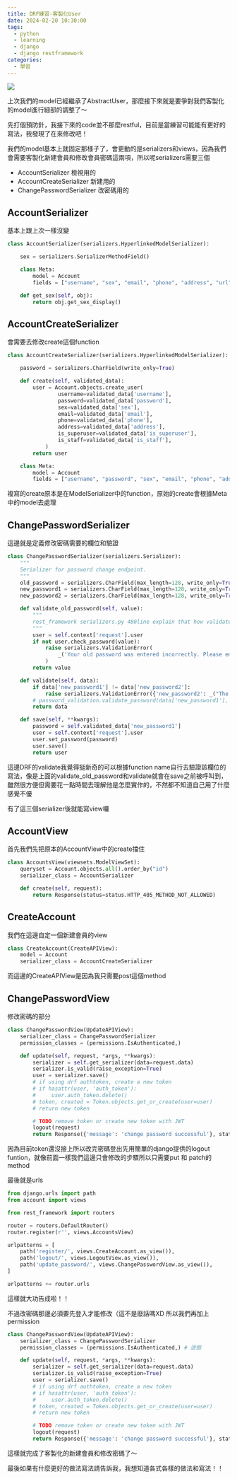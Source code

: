 ```yaml
---
title: DRF練習-客製化User
date: 2024-02-20 10:30:00
tags: 
  - python
  - learning
  - django
  - django restframework
categories:
  - 學習
---
```


![](images/2024-02-20DRF練習-客製化User/0_WJlWpRWfueF3fiXG.webp)

上次我們的model已經繼承了AbstractUser，那麼接下來就是要爭對我們客製化的model進行細部的調整了～

先打個預防針，我接下來的code並不那麼restful，目前是當練習可能能有更好的寫法，我發現了在來修改吧！

我們的model基本上就固定那樣子了，會更動的是serializers和views，因為我們會需要客製化新建會員和修改會員密碼這兩項，所以呢serializers需要三個

+ AccountSerializer 檢視用的
+ AccountCreateSerializer 新建用的
+ ChangePasswordSerializer 改密碼用的

## AccountSerializer
基本上跟上次一樣沒變

```py
class AccountSerializer(serializers.HyperlinkedModelSerializer):

    sex = serializers.SerializerMethodField()

    class Meta:
        model = Account
        fields = ["username", "sex", "email", "phone", "address", "url", "is_superuser", "is_staff"]

    def get_sex(self, obj):
        return obj.get_sex_display()
```

## AccountCreateSerializer
會需要去修改create這個function

```py
class AccountCreateSerializer(serializers.HyperlinkedModelSerializer):

    password = serializers.CharField(write_only=True)

    def create(self, validated_data):
        user = Account.objects.create_user(
                username=validated_data['username'],
                password=validated_data['password'],
                sex=validated_data['sex'],
                email=validated_data['email'],
                phone=validated_data['phone'],
                address=validated_data['address'],
                is_superuser=validated_data['is_superuser'],
                is_staff=validated_data['is_staff'],
            )
        return user

    class Meta:
        model = Account
        fields = ["username", "password", "sex", "email", "phone", "address", "url", "is_superuser", "is_staff"]
```

複寫的create原本是在ModelSerializer中的function，原始的create會根據Meta中的model去處理

## ChangePasswordSerializer
這邊就是定義修改密碼需要的欄位和驗證

```py
class ChangePasswordSerializer(serializers.Serializer):
    """
    Serializer for password change endpoint.
    """
    old_password = serializers.CharField(max_length=128, write_only=True, required=True)
    new_password1 = serializers.CharField(max_length=128, write_only=True, required=True)
    new_password2 = serializers.CharField(max_length=128, write_only=True, required=True)

    def validate_old_password(self, value):
        """
        rest_framework serializers.py 480line explain that how validate_method works
        """
        user = self.context['request'].user
        if not user.check_password(value):
            raise serializers.ValidationError(
                _('Your old password was entered incorrectly. Please enter it again.')
            )
        return value

    def validate(self, data):
        if data['new_password1'] != data['new_password2']:
            raise serializers.ValidationError({'new_password2': _("The two password fields didn't match.")})
        # password_validation.validate_password(data['new_password1'], self.context['request'].user)
        return data

    def save(self, **kwargs):
        password = self.validated_data['new_password1']
        user = self.context['request'].user
        user.set_password(password)
        user.save()
        return user
```

這邊DRF的validate我覺得挺新奇的可以根據function name自行去驗證該欄位的寫法，像是上面的validate_old_password和validate就會在save之前被呼叫到，雖然很方便但需要花一點時間去理解他是怎麼實作的，不然都不知道自己用了什麼感覺不優


有了這三個serializer後就能寫view囉


## AccountView
首先我們先把原本的AccountView中的create擋住

```py
class AccountsView(viewsets.ModelViewSet):
    queryset = Account.objects.all().order_by("id")
    serializer_class = AccountSerializer

    def create(self, request):
        return Response(status=status.HTTP_405_METHOD_NOT_ALLOWED)
```

## CreateAccount
我們在這邊自定一個新建會員的view

```py
class CreateAccount(CreateAPIView):
    model = Account
    serializer_class = AccountCreateSerializer
```

而這邊的CreateAPIView是因為我只需要post這個method

## ChangePasswordView
修改密碼的部分
```py
class ChangePasswordView(UpdateAPIView):
    serializer_class = ChangePasswordSerializer
    permission_classes = (permissions.IsAuthenticated,)

    def update(self, request, *args, **kwargs):
        serializer = self.get_serializer(data=request.data)
        serializer.is_valid(raise_exception=True)
        user = serializer.save()
        # if using drf authtoken, create a new token 
        # if hasattr(user, 'auth_token'):
        #     user.auth_token.delete()
        # token, created = Token.objects.get_or_create(user=user)
        # return new token

        # TODO remove token or create new token with JWT
        logout(request)
        return Response({'message': 'change password successful'}, status=status.HTTP_200_OK)
```

因為目前token還沒接上所以改完密碼登出先用簡單的django提供的logout funtion，就像前面一樣我們這邊只會修改的步驟所以只需要put 和 patch的method


最後就是urls
```py
from django.urls import path
from account import views

from rest_framework import routers

router = routers.DefaultRouter()
router.register(r'', views.AccountsView)

urlpatterns = [
    path('register/', views.CreateAccount.as_view()),
    path('logout/', views.LogoutView.as_view()),
    path('update_password/', views.ChangePasswordView.as_view()),
]

urlpatterns += router.urls
```

這樣就大功告成啦！！

不過改密碼那邊必須要先登入才能修改（這不是廢話嗎XD
所以我們再加上permission

```py
class ChangePasswordView(UpdateAPIView):
    serializer_class = ChangePasswordSerializer
    permission_classes = (permissions.IsAuthenticated,) # 這個

    def update(self, request, *args, **kwargs):
        serializer = self.get_serializer(data=request.data)
        serializer.is_valid(raise_exception=True)
        user = serializer.save()
        # if using drf authtoken, create a new token 
        # if hasattr(user, 'auth_token'):
        #     user.auth_token.delete()
        # token, created = Token.objects.get_or_create(user=user)
        # return new token

        # TODO remove token or create new token with JWT
        logout(request)
        return Response({'message': 'change password successful'}, status=status.HTTP_200_OK)
```

這樣就完成了客製化的新建會員和修改密碼了～

最後如果有什麼更好的做法寫法請告訴我，我想知道各式各樣的做法和寫法！！